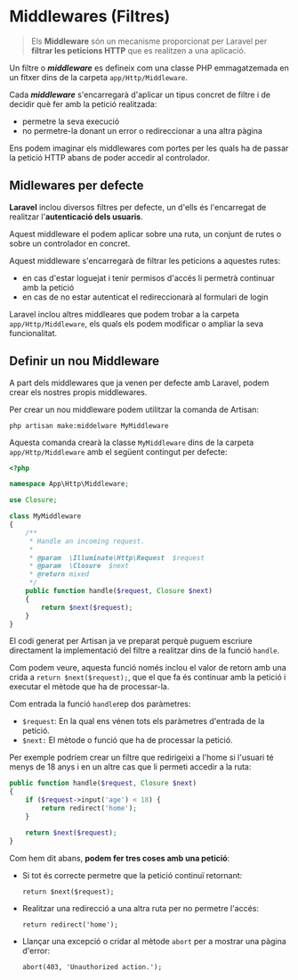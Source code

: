 # Middlewares (Filtres)

> Els **Middleware** són un mecanisme proporcionat per Laravel per **filtrar les peticions HTTP** que es realitzen a una aplicació. 

Un filtre o **_middleware_** es defineix com una classe PHP emmagatzemada en un fitxer dins de la carpeta `app/Http/Middleware`. 

Cada **_middleware_** s'encarregarà d'aplicar un tipus concret de filtre i de decidir què fer amb la petició realitzada: 
  * permetre la seva execució 
  * no permetre-la donant un error o redireccionar a una altra pàgina

Ens podem imaginar els middlewares com portes per les quals ha de passar la petició HTTP abans de poder accedir al controlador.

## Midlewares per defecte

**Laravel** inclou diversos filtres per defecte, un d'ells és l'encarregat de realitzar l'**autenticació dels usuaris**. 

Aquest middleware el podem aplicar sobre una ruta, un conjunt de rutes o sobre un controlador en concret. 

Aquest middleware s'encarregarà de filtrar les peticions a aquestes rutes: 
  * en cas d'estar loguejat i tenir permisos d'accés li permetrà continuar amb la petició
  * en cas de no estar autenticat el redireccionarà al formulari de login

Laravel inclou altres middleares que podem trobar a la carpeta `app/Http/Middleware`, els quals els podem modificar o ampliar la seva funcionalitat. 

## Definir un nou Middleware

A part dels middlewares que ja venen per defecte amb Laravel, podem crear els nostres propis middlewares.

Per crear un nou middleware podem utilitzar la comanda de Artisan:

`php artisan make:middelware MyMiddleware`

Aquesta comanda crearà la classe `MyMiddleware` dins de la carpeta `app/Http/Middleware` amb el següent contingut per defecte:

```php
<?php

namespace App\Http\Middleware;

use Closure;

class MyMiddleware
{
    /**
     * Handle an incoming request.
     *
     * @param  \Illuminate\Http\Request  $request
     * @param  \Closure  $next
     * @return mixed
     */
    public function handle($request, Closure $next)
    {
        return $next($request);
    }
}
```

El codi generat per Artisan ja ve preparat perquè puguem escriure directament la implementació del filtre a realitzar dins de la funció `handle`. 

Com podem veure, aquesta funció només inclou el valor de retorn amb una crida a `return $next($request);`, que el que fa és continuar amb la petició i executar el mètode que ha de processar-la. 

Com entrada la funció `handle`rep dos paràmetres:
  * `$request`: En la qual ens vénen tots els paràmetres d'entrada de la petició.
  * `$next:` El mètode o funció que ha de processar la petició.

Per exemple podríem crear un filtre que redirigeixi a l'home si l'usuari té menys de 18 anys i en un altre cas que li permeti accedir a la ruta:

```php
public function handle($request, Closure $next)
{
    if ($request->input('age') < 18) {
        return redirect('home');
    }

    return $next($request);
}
```

Com hem dit abans, **podem fer tres coses amb una petició**:
  * Si tot és correcte permetre que la petició continuï retornant: 
    
    `return $next($request);`

  * Realitzar una redirecció a una altra ruta per no permetre l'accés: 
    
    `return redirect('home');`

  * Llançar una excepció o cridar al mètode `abort` per a mostrar una pàgina d'error:
    
    `abort(403, 'Unauthorized action.');`
